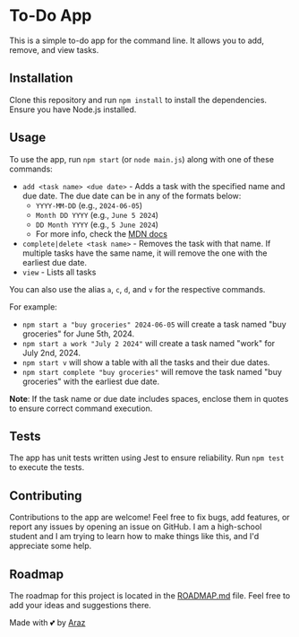 # To-Do App

This is a simple to-do app for the command line. It allows you to add, remove, and view tasks.

## Installation

Clone this repository and run `npm install` to install the dependencies. Ensure you have Node.js installed.

## Usage

To use the app, run `npm start` (or `node main.js`) along with one of these commands:

* `add <task name> <due date>` - Adds a task with the specified name and due date. The due date can be in any of the formats below:
  * `YYYY-MM-DD` (e.g., `2024-06-05`)
  * `Month DD YYYY` (e.g., `June 5 2024`)
  * `DD Month YYYY` (e.g., `5 June 2024`)
  * For more info, check the [MDN docs](https://developer.mozilla.org/en-US/docs/Web/JavaScript/Reference/Global_Objects/Date#date_time_string_format)
* `complete|delete <task name>` - Removes the task with that name. If multiple tasks have the same name, it will remove the one with the earliest due date.
* `view` - Lists all tasks

You can also use the alias `a`, `c`, `d`, and `v` for the respective commands.

For example:

* `npm start a "buy groceries" 2024-06-05` will create a task named "buy groceries" for June 5th, 2024.
* `npm start a work "July 2 2024"` will create a task named "work" for July 2nd, 2024.
* `npm start v` will show a table with all the tasks and their due dates.
* `npm start complete "buy groceries"` will remove the task named "buy groceries" with the earliest due date.

**Note**: If the task name or due date includes spaces, enclose them in quotes to ensure correct command execution.

## Tests

The app has unit tests written using Jest to ensure reliability. Run `npm test` to execute the tests.

## Contributing

Contributions to the app are welcome! Feel free to fix bugs, add features, or report any issues by opening an issue on GitHub. I am a high-school student and I am trying to learn how to make things like this, and I'd appreciate some help.

## Roadmap

The roadmap for this project is located in the [ROADMAP.md](ROADMAP.md) file. Feel free to add your ideas and suggestions there.

Made with 💕 by [Araz](https://github.com/ArazEstprit)
